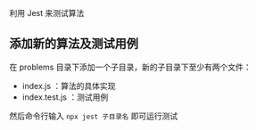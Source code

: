 利用 Jest 来测试算法

## 添加新的算法及测试用例
在 problems 目录下添加一个子目录，新的子目录下至少有两个文件：
- index.js ：算法的具体实现
- index.test.js ：测试用例

然后命令行输入 `npx jest 子目录名` 即可运行测试